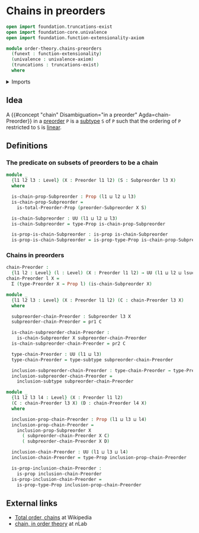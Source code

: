 # Chains in preorders

```agda
open import foundation.truncations-exist
open import foundation-core.univalence
open import foundation.function-extensionality-axiom

module order-theory.chains-preorders
  (funext : function-extensionality)
  (univalence : univalence-axiom)
  (truncations : truncations-exist)
  where
```

<details><summary>Imports</summary>

```agda
open import foundation.dependent-pair-types
open import foundation.dependent-products-propositions funext
open import foundation.propositions funext univalence
open import foundation.subtypes funext univalence truncations
open import foundation.universe-levels

open import order-theory.preorders funext univalence truncations
open import order-theory.subpreorders funext univalence truncations
open import order-theory.total-preorders funext univalence truncations
```

</details>

## Idea

A {{#concept "chain" Disambiguation="in a preorder" Agda=chain-Preorder}} in a
[preorder](order-theory.preorders.md) `P` is a
[subtype](foundation-core.subtypes.md) `S` of `P` such that the ordering of `P`
restricted to `S` is [linear](order-theory.total-preorders.md).

## Definitions

### The predicate on subsets of preorders to be a chain

```agda
module _
  {l1 l2 l3 : Level} (X : Preorder l1 l2) (S : Subpreorder l3 X)
  where

  is-chain-prop-Subpreorder : Prop (l1 ⊔ l2 ⊔ l3)
  is-chain-prop-Subpreorder =
    is-total-Preorder-Prop (preorder-Subpreorder X S)

  is-chain-Subpreorder : UU (l1 ⊔ l2 ⊔ l3)
  is-chain-Subpreorder = type-Prop is-chain-prop-Subpreorder

  is-prop-is-chain-Subpreorder : is-prop is-chain-Subpreorder
  is-prop-is-chain-Subpreorder = is-prop-type-Prop is-chain-prop-Subpreorder
```

### Chains in preorders

```agda
chain-Preorder :
  {l1 l2 : Level} (l : Level) (X : Preorder l1 l2) → UU (l1 ⊔ l2 ⊔ lsuc l)
chain-Preorder l X =
  Σ (type-Preorder X → Prop l) (is-chain-Subpreorder X)

module _
  {l1 l2 l3 : Level} (X : Preorder l1 l2) (C : chain-Preorder l3 X)
  where

  subpreorder-chain-Preorder : Subpreorder l3 X
  subpreorder-chain-Preorder = pr1 C

  is-chain-subpreorder-chain-Preorder :
    is-chain-Subpreorder X subpreorder-chain-Preorder
  is-chain-subpreorder-chain-Preorder = pr2 C

  type-chain-Preorder : UU (l1 ⊔ l3)
  type-chain-Preorder = type-subtype subpreorder-chain-Preorder

  inclusion-subpreorder-chain-Preorder : type-chain-Preorder → type-Preorder X
  inclusion-subpreorder-chain-Preorder =
    inclusion-subtype subpreorder-chain-Preorder

module _
  {l1 l2 l3 l4 : Level} (X : Preorder l1 l2)
  (C : chain-Preorder l3 X) (D : chain-Preorder l4 X)
  where

  inclusion-prop-chain-Preorder : Prop (l1 ⊔ l3 ⊔ l4)
  inclusion-prop-chain-Preorder =
    inclusion-prop-Subpreorder X
      ( subpreorder-chain-Preorder X C)
      ( subpreorder-chain-Preorder X D)

  inclusion-chain-Preorder : UU (l1 ⊔ l3 ⊔ l4)
  inclusion-chain-Preorder = type-Prop inclusion-prop-chain-Preorder

  is-prop-inclusion-chain-Preorder :
    is-prop inclusion-chain-Preorder
  is-prop-inclusion-chain-Preorder =
    is-prop-type-Prop inclusion-prop-chain-Preorder
```

## External links

- [Total order, chains](https://en.wikipedia.org/wiki/Total_order#Chains) at
  Wikipedia
- [chain, in order theory](https://ncatlab.org/nlab/show/chain#in_order_theory)
  at $n$Lab
